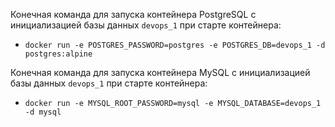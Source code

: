 Конечная команда для запуска контейнера PostgreSQL с инициализацией базы данных `devops_1` при старте контейнера:

- `docker run -e POSTGRES_PASSWORD=postgres -e POSTGRES_DB=devops_1 -d postgres:alpine`

Конечная команда для запуска контейнера MySQL с инициализацией базы данных `devops_1` при старте контейнера:

- `docker run -e MYSQL_ROOT_PASSWORD=mysql -e MYSQL_DATABASE=devops_1 -d mysql`
